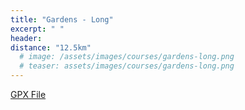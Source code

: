 ```yaml
---
title: "Gardens - Long"
excerpt: " "
header:
distance: "12.5km"
  # image: /assets/images/courses/gardens-long.png
  # teaser: assets/images/courses/gardens-long.png
---
```

<div class="strava-embed-placeholder" data-embed-type="route" data-embed-id="3179244626840727370" data-full-width="true" data-style="standard" data-club-id="109154"></div><script src="https://strava-embeds.com/embed.js"></script>

<a href="\assets\gpx_files\gardens-long.gpx">GPX File</a>

